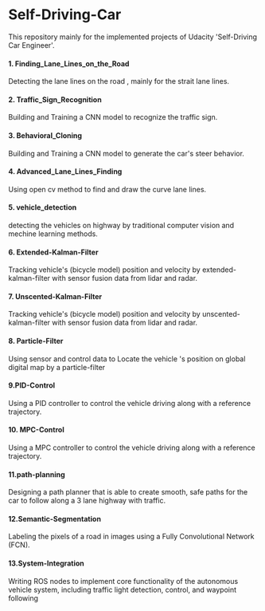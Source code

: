 # Self-Driving-Car
This repository mainly for  the implemented projects of Udacity 'Self-Driving Car Engineer'.
#### 1. Finding_Lane_Lines_on_the_Road
Detecting the lane lines on the road , mainly for the strait lane lines.
#### 2. Traffic_Sign_Recognition
Building and Training a CNN model to recognize the traffic sign.
#### 3. Behavioral_Cloning
Building and Training a CNN model to generate the car's steer behavior.
#### 4. Advanced_Lane_Lines_Finding
Using open cv method to find and draw the curve lane lines.
#### 5. vehicle_detection
detecting the vehicles on highway by traditional computer vision and mechine learning methods.
#### 6. Extended-Kalman-Filter
Tracking  vehicle's (bicycle model) position and velocity by extended-kalman-filter with sensor fusion data from lidar and radar.
#### 7. Unscented-Kalman-Filter
Tracking  vehicle's (bicycle model) position and velocity by unscented-kalman-filter with sensor fusion data from lidar and radar.
#### 8. Particle-Filter
Using sensor and control data to Locate the vehicle 's position on global digital map by a particle-filter 
#### 9.PID-Control
Using a PID controller to control the vehicle driving along with a reference trajectory.
#### 10. MPC-Control
Using a MPC controller to control the vehicle driving along with a reference trajectory.
#### 11.path-planning
Designing a path planner that is able to create smooth, safe paths for the car to follow along a 3 lane highway with traffic.
#### 12.Semantic-Segmentation
Labeling the pixels of a road in images using a Fully Convolutional Network (FCN).
#### 13.System-Integration
Writing ROS nodes to implement core functionality of the autonomous vehicle system, including traffic light detection, control, and waypoint following

